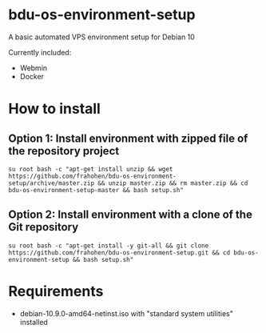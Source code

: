 # bdu-os-environment-setup

A basic automated VPS environment setup for Debian 10

Currently included:

* Webmin
* Docker

# How to install

## Option 1: Install environment with zipped file of the repository project
```
su root bash -c "apt-get install unzip && wget https://github.com/frahohen/bdu-os-environment-setup/archive/master.zip && unzip master.zip && rm master.zip && cd bdu-os-environment-setup-master && bash setup.sh"
```

## Option 2: Install environment with a clone of the Git repository
```
su root bash -c "apt-get install -y git-all && git clone https://github.com/frahohen/bdu-os-environment-setup.git && cd bdu-os-environment-setup && bash setup.sh"
```

# Requirements

* debian-10.9.0-amd64-netinst.iso with "standard system utilities" installed